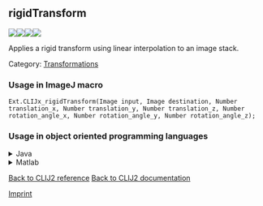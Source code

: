 ## rigidTransform
<img src="images/mini_empty_logo.png"/><img src="images/mini_empty_logo.png"/><img src="images/mini_clijx_logo.png"/><img src="images/mini_empty_logo.png"/>

Applies a rigid transform using linear interpolation to an image stack.

Category: [Transformations](https://clij.github.io/clij2-docs/reference__transform)

### Usage in ImageJ macro
```
Ext.CLIJx_rigidTransform(Image input, Image destination, Number translation_x, Number translation_y, Number translation_z, Number rotation_angle_x, Number rotation_angle_y, Number rotation_angle_z);
```


### Usage in object oriented programming languages



<details>

<summary>
Java
</summary>
<pre class="highlight">// init CLIJ and GPU
import net.haesleinhuepf.clijx.CLIJx;
import net.haesleinhuepf.clij.clearcl.ClearCLBuffer;
CLIJx clijx = CLIJx.getInstance();

// get input parameters
ClearCLBuffer input = clijx.push(inputImagePlus);
destination = clijx.create(input);
float translation_x = 1.0;
float translation_y = 2.0;
float translation_z = 3.0;
float rotation_angle_x = 4.0;
float rotation_angle_y = 5.0;
float rotation_angle_z = 6.0;
</pre>

<pre class="highlight">
// Execute operation on GPU
clijx.rigidTransform(input, destination, translation_x, translation_y, translation_z, rotation_angle_x, rotation_angle_y, rotation_angle_z);
</pre>

<pre class="highlight">
// show result
destinationImagePlus = clijx.pull(destination);
destinationImagePlus.show();

// cleanup memory on GPU
clijx.release(input);
clijx.release(destination);
</pre>

</details>



<details>

<summary>
Matlab
</summary>
<pre class="highlight">% init CLIJ and GPU
clijx = init_clatlabx();

% get input parameters
input = clijx.pushMat(input_matrix);
destination = clijx.create(input);
translation_x = 1.0;
translation_y = 2.0;
translation_z = 3.0;
rotation_angle_x = 4.0;
rotation_angle_y = 5.0;
rotation_angle_z = 6.0;
</pre>

<pre class="highlight">
% Execute operation on GPU
clijx.rigidTransform(input, destination, translation_x, translation_y, translation_z, rotation_angle_x, rotation_angle_y, rotation_angle_z);
</pre>

<pre class="highlight">
% show result
destination = clijx.pullMat(destination)

% cleanup memory on GPU
clijx.release(input);
clijx.release(destination);
</pre>

</details>



[Back to CLIJ2 reference](https://clij.github.io/clij2-docs/reference)
[Back to CLIJ2 documentation](https://clij.github.io/clij2-docs)

[Imprint](https://clij.github.io/imprint)
